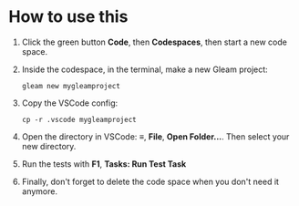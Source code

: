 # How to use this

1. Click the green button **Code**, then **Codespaces**, then start a
   new code space.

2. Inside the codespace, in the terminal, make a new Gleam project:
   ```
   gleam new mygleamproject
   ```

3. Copy the VSCode config:
   ```
   cp -r .vscode mygleamproject
   ```

4. Open the directory in VSCode: **≡**, **File**, **Open Folder...**.
   Then select your new directory.

5. Run the tests with **F1**, **Tasks: Run Test Task**

6. Finally, don't forget to delete the code space when you don't need it anymore.
